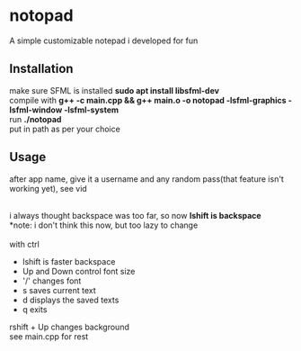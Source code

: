 # notopad
A simple customizable notepad i developed for fun

<h2>Installation</h2>
make sure SFML is installed <b>sudo apt install libsfml-dev</b><br/>
compile with <b>g++ -c main.cpp && g++ main.o -o notopad -lsfml-graphics -lsfml-window -lsfml-system</b><br/>
run <b>./notopad</b><br/>
put in path as per your choice<br/>

<h2>Usage</h2>
after app name, give it a username and any random pass(that feature isn't working yet), see vid<br/><br/>

i always thought backspace was too far, so now <b>lshift is backspace</b><br/>
*note: i don't think this now, but too lazy to change<br/><br/>
with ctrl
<ul>
  <li>lshift is faster backspace</li>
  <li>Up and Down control font size</li>
  <li>'/' changes font</li>
  <li>s saves current text</li>
  <li>d displays the saved texts</li>
  <li>q exits</li>
</ul>
rshift + Up changes background<br/>
see main.cpp for rest<br/>

